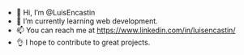 - 👋 Hi, I’m @LuisEncastin
- 🌱 I’m currently learning web development.
- 📫 You can reach me at https://www.linkedin.com/in/luisencastin/
- 👌 I hope to contribute to great projects.


